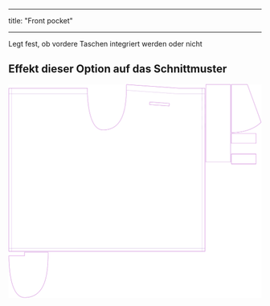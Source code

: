 - - -
title: "Front pocket"
- - -

Legt fest, ob vordere Taschen integriert werden oder nicht

## Effekt dieser Option auf das Schnittmuster

![Dieses Bild zeigt den Effekt dieser Option, indem es mehrere Varianten überlagert, die einen anderen Wert für diese Option haben](waralee_frontpocket_sample.svg "Effect of this option on the pattern")
